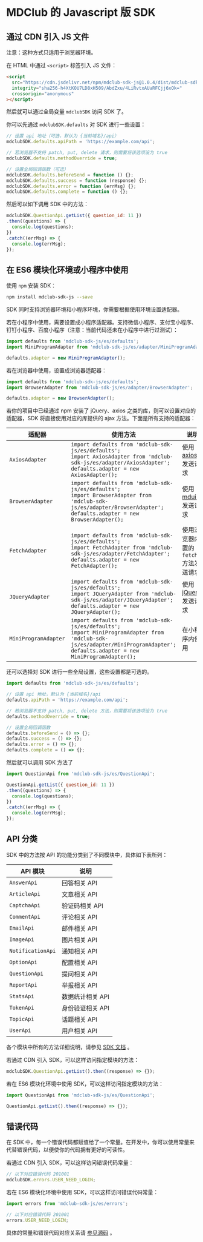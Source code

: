 # MDClub 的 Javascript 版 SDK

## 通过 CDN 引入 JS 文件

注意：这种方式只适用于浏览器环境。

在 HTML 中通过 `<script>` 标签引入 JS 文件：

```html
<script
  src="https://cdn.jsdelivr.net/npm/mdclub-sdk-js@1.0.4/dist/mdclub-sdk.min.js"
  integrity="sha256-h4XtKOU7LD8xH509/AbdZxu/4LiRvtxAUaRFCjj6xOk="
  crossorigin="anonymous"
></script>
```

然后就可以通过全局变量 `mdclubSDK` 访问 SDK 了。

你可以先通过 `mdclubSDK.defaults` 对 SDK 进行一些设置：

```js
// 设置 api 地址（可选，默认为 {当前域名}/api）
mdclubSDK.defaults.apiPath = 'https://example.com/api';

// 若浏览器不支持 patch, put, delete 请求，则需要将该选项设为 true
mdclubSDK.defaults.methodOverride = true;

// 设置全局回调函数（可选）
mdclubSDK.defaults.beforeSend = function () {};
mdclubSDK.defaults.success = function (response) {};
mdclubSDK.defaults.error = function (errMsg) {};
mdclubSDK.defaults.complete = function () {};
```

然后可以如下调用 SDK 中的方法：

```js
mdclubSDK.QuestionApi.getList({ question_id: 11 })
.then((questions) => {
  console.log(questions);
})
.catch((errMsg) => {
  console.log(errMsg);
});
```

## 在 ES6 模块化环境或小程序中使用

使用 `npm` 安装 SDK：

```bash
npm install mdclub-sdk-js --save
```

SDK 同时支持浏览器环境和小程序环境，你需要根据使用环境设置适配器。

若在小程序中使用，需要设置成小程序适配器。支持微信小程序、支付宝小程序、钉钉小程序、百度小程序（注意：当前代码还未在小程序中进行过测试）：

```js
import defaults from 'mdclub-sdk-js/es/defaults';
import MiniProgramAdapter from 'mdclub-sdk-js/es/adapter/MiniProgramAdapter';

defaults.adapter = new MiniProgramAdapter();
```

若在浏览器中使用，设置成浏览器适配器：

```js
import defaults from 'mdclub-sdk-js/es/defaults';
import BrowserAdapter from 'mdclub-sdk-js/es/adapter/BrowserAdapter';

defaults.adapter = new BrowserAdapter();
```

若你的项目中已经通过 npm 安装了 jQuery、axios 之类的库，则可以设置对应的适配器，SDK 将直接使用对应的库提供的 ajax 方法。下面是所有支持的适配器：

| 适配器 | 使用方法 | 说明 |
| ---- | ---- | ---- |
| `AxiosAdapter` | `import defaults from 'mdclub-sdk-js/es/defaults';`<br/>`import AxiosAdapter from 'mdclub-sdk-js/es/adapter/AxiosAdapter';`<br/>`defaults.adapter = new AxiosAdapter();` | 使用 [axios](https://github.com/axios/axios) 发送请求 |
| `BrowserAdapter` | `import defaults from 'mdclub-sdk-js/es/defaults';`<br/>`import BrowserAdapter from 'mdclub-sdk-js/es/adapter/BrowserAdapter';`<br/>`defaults.adapter = new BrowserAdapter();` | 使用 [mdui.jq](https://github.com/zdhxiong/mdui.jq) 发送请求 |
| `FetchAdapter` | `import defaults from 'mdclub-sdk-js/es/defaults';`<br/>`import FetchAdapter from 'mdclub-sdk-js/es/adapter/FetchAdapter';`<br/>`defaults.adapter = new FetchAdapter();` | 使用浏览器内置的 `fetch` 方法发送请求 |
| `JQueryAdapter` | `import defaults from 'mdclub-sdk-js/es/defaults';`<br/>`import JQueryAdapter from 'mdclub-sdk-js/es/adapter/JQueryAdapter';`<br/>`defaults.adapter = new JQueryAdapter();` | 使用 [jQuery](https://github.com/jquery/jquery) 发送请求 |
| `MiniProgramAdapter` | `import defaults from 'mdclub-sdk-js/es/defaults';`<br/>`import MiniProgramAdapter from 'mdclub-sdk-js/es/adapter/MiniProgramAdapter';`<br/>`defaults.adapter = new MiniProgramAdapter();` | 在小程序内使用 |

还可以选择对 SDK 进行一些全局设置，这些设置都是可选的。

```js
import defaults from 'mdclub-sdk-js/es/defaults';

// 设置 api 地址，默认为 {当前域名}/api
defaults.apiPath = 'https://example.com/api';

// 若浏览器不支持 patch, put, delete 方法，则需要将该选项设为 true
defaults.methodOverride = true;

// 设置全局回调函数
defaults.beforeSend = () => {};
defaults.success = () => {};
defaults.error = () => {};
defaults.complete = () => {};
```

然后就可以调用 SDK 方法了

```js
import QuestionApi from 'mdclub-sdk-js/es/QuestionApi';

QuestionApi.getList({ question_id: 11 })
.then((questions) => {
  console.log(questions);
})
.catch((errMsg) => {
  console.log(errMsg);
});
```

## API 分类

SDK 中的方法按 API 的功能分类到了不同模块中，具体如下表所列：

| API 模块 | 说明 |
| ---- | ---- |
| `AnswerApi` | 回答相关 API |
| `ArticleApi` | 文章相关 API |
| `CaptchaApi` | 验证码相关 API |
| `CommentApi` | 评论相关 API |
| `EmailApi` | 邮件相关 API |
| `ImageApi` | 图片相关 API |
| `NotificationApi` | 通知相关 API |
| `OptionApi` | 配置相关 API |
| `QuestionApi` | 提问相关 API |
| `ReportApi` | 举报相关 API |
| `StatsApi` | 数据统计相关 API |
| `TokenApi` | 身份验证相关 API |
| `TopicApi` | 话题相关 API |
| `UserApi` | 用户相关 API |

各个模块中所有的方法详细说明，请参见 [SDK 文档](http://mdclub.site/sdk-js/) 。

若通过 CDN 引入 SDK，可以这样访问指定模块的方法：

```js
mdclubSDK.QuestionApi.getList().then((response) => {});
```

若在 ES6 模块化环境中使用 SDK，可以这样访问指定模块的方法：

```js
import QuestionApi from 'mdclub-sdk-js/es/QuestionApi';

QuestionApi.getList().then((response) => {});
```

## 错误代码

在 SDK 中，每一个错误代码都赋值给了一个常量。在开发中，你可以使用常量来代替错误代码，以便使你的代码拥有更好的可读性。

若通过 CDN 引入 SDK，可以这样访问错误代码常量：

```js
// 以下对应错误代码 201001
mdclubSDK.errors.USER_NEED_LOGIN;
```

若在 ES6 模块化环境中使用 SDK，可以这样访问错误代码常量：

```js
import errors from 'mdclub-sdk-js/es/errors';

// 以下对应错误代码 201001
errors.USER_NEED_LOGIN;
```

具体的常量和错误代码对应关系请 [参见源码](https://github.com/zdhxiong/mdclub-sdk-js/blob/master/src/errors.ts) 。

